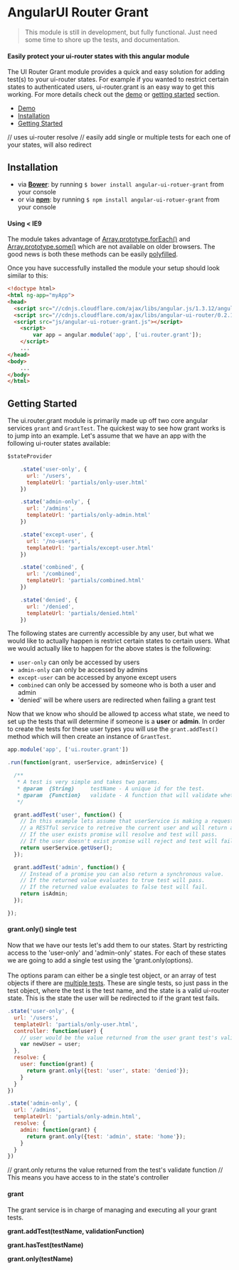 # AngularUI Router Grant

> This module is still in development, but fully functional. Just need some time to shore up the tests, and documentation.

#### Easily protect your ui-router states with this angular module

The UI Router Grant module provides a quick and easy solution for adding test(s) to your ui-router states. For example if you wanted to restrict certain states to authenticated users, ui-router.grant is an easy way to get this working. For more details check out the [demo]() or [getting started]() section.

* [Demo]()
* [Installation]()
* [Getting Started]()


// uses ui-router resolve
// easily add single or multiple tests for each one of your states, will also redirect



## Installation

- via **[Bower](http://bower.io/)**: by running `$ bower install angular-ui-rotuer-grant` from your console
- or via **[npm](https://www.npmjs.org/)**: by running `$ npm install angular-ui-rotuer-grant` from your console

#### Using < IE9
The module takes advantage of [Array.prototype.forEach()](https://developer.mozilla.org/en-US/docs/Web/JavaScript/Reference/Global_Objects/Array/forEach) and [Array.prototype.some()](https://developer.mozilla.org/en/docs/Web/JavaScript/Reference/Global_Objects/Array/some) which are not available on older browsers. The good news is both these methods can be easily [polyfilled](https://github.com/es-shims/es5-shim).


Once you have successfully installed the module your setup should look similar to this:

```html
<!doctype html>
<html ng-app="myApp">
<head>
  <script src="//cdnjs.cloudflare.com/ajax/libs/angular.js/1.3.12/angular.min.js"></script>
  <script src="//cdnjs.cloudflare.com/ajax/libs/angular-ui-router/0.2.13/angular-ui-router.min.js"></script>
  <script src="js/angular-ui-rotuer-grant.js"></script>
    <script>
        var app = angular.module('app', ['ui.router.grant']);
    </script>
    ...
</head>
<body>
    ...
</body>
</html>
```



## Getting Started

The ui.router.grant module is primarily made up off two core angular services `grant` and `GrantTest`. The quickest way to see how grant works is to jump into an example. Let's assume that we have an app with the following ui-router states available:

```javascript
$stateProvider

    .state('user-only', {
      url: '/users',
      templateUrl: 'partials/only-user.html'
    })

    .state('admin-only', {
      url: '/admins',
      templateUrl: 'partials/only-admin.html'
    })

    .state('except-user', {
      url: '/no-users',
      templateUrl: 'partials/except-user.html'
    })

    .state('combined', {
      url: '/combined',
      templateUrl: 'partials/combined.html'
    })

    .state('denied', {
      url: '/denied',
      templateUrl: 'partials/denied.html'
    })
```

The following states are currently accessible by any user, but what we would like to actually happen is restrict certain states to certain users. What we would actually like to happen for the above states is the following:

* `user-only` can only be accessed by users
* `admin-only` can only be accessed by admins
* `except-user` can be accessed by anyone except users
* `combined` can only be accessed by someone who is both a user and admin
* 'denied' will be where users are redirected when failing a grant test

Now that we know who should be allowed tp access what state, we need to set up the tests that will determine if someone is a **user** or **admin**. In order to create the tests for these user types you will use the `grant.addTest()` method which will then create an instance of `GrantTest`.

```javascript
app.module('app', ['ui.router.grant'])

.run(function(grant, userService, adminService) {

  /**
   * A test is very simple and takes two params.
   * @param  {String}     testName - A unique id for the test.
   * @param  {Function}   validate - A function that will validate whether your test passes or fails.
   */

  grant.addTest('user', function() {
    // In this example lets assume that userService is making a request
    // a RESTful service to retreive the current user and will return a promise.
    // If the user exists promise will resolve and test will pass.
    // If the user doesn't exist promise will reject and test will fail.
    return userService.getUser();
  });

  grant.addTest('admin', function() {
    // Instead of a promise you can also return a synchronous value.
    // If the returned value evaluates to true test will pass.
    // If the returned value evaluates to false test will fail.
    return isAdmin;
  });

});
```
#### grant.only() single test

Now that we have our tests let's add them to our states. Start by restricting access to the 'user-only' and 'admin-only' states. For each of these states we are going to add a single test using the 'grant.only(options).
<br/>
<br/>
The options param can either be a single test object, or an array of test objects if there are [multiple tests](). These are single tests, so just pass in the test object, where the test is the test name, and the state is a valid ui-router state. This is the state the user will be redirected to if the grant test fails.


```javascript
.state('user-only', {
  url: '/users',
  templateUrl: 'partials/only-user.html',
  controller: function(user) {
    // user would be the value returned from the user grant test's validate funciton
    var newUser = user;
  },
  resolve: {
    user: function(grant) {
      return grant.only({test: 'user', state: 'denied'});
    }
  }
})

.state('admin-only', {
  url: '/admins',
  templateUrl: 'partials/only-admin.html',
  resolve: {
    admin: function(grant) {
      return grant.only({test: 'admin', state: 'home'});
    }
  }
})
```

// grant.only returns the value returned from the test's validate function
    // This means you have access to in the state's controller




#### grant

The grant service is in charge of managing and executing all your grant tests.

**grant.addTest(testName, validationFunction)**

**grant.hasTest(testName)**

**grant.only(testName)**



